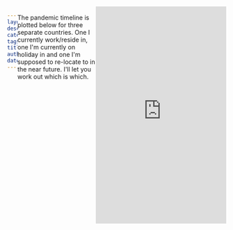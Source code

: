 ```yaml
---
layout: post
description: /covid-19 quiz
category: write
tags: moving, covid19
title: "covid-19 quiz"
author: bartulem
date: 2020-09-04
---
```

<br/>
The pandemic timeline is plotted below for three separate countries. One I currently work/reside in, one I'm currently on holiday in and one I'm supposed to re-locate to in the near future. I'll let you work out which is which.

<body style="display: flex; position: relative; margin: 0; justify-content: left;">
    <iframe src="https://chart-studio.plot.ly/~bartulm/268" width="700" height="500" frameborder="0"></iframe>
</body>
